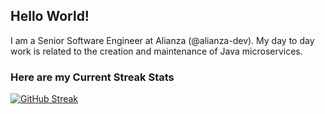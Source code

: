 ## Hello World!
I am a Senior Software Engineer at Alianza (@alianza-dev). My day to day work is related to the creation and maintenance of Java microservices.

### Here are my Current Streak Stats
 [![GitHub Streak](https://streak-stats.demolab.com?user=JKomoroski&theme=transparent&date_format=%5BY-%5Dn-j)](https://git.io/streak-stats) 
